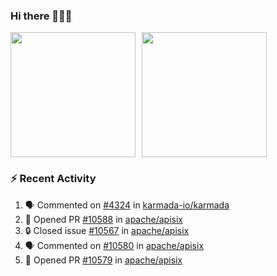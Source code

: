 ### Hi there 👋👋👋

<div style="display: flex; gap: 10px;">
  <img height="200px" src="https://github-readme-stats.vercel.app/api?username=Vacant2333&show_icons=true&theme=flag-india&count_private=true&hide_rank=true&include_all_commits=true">
  <img height="200px" src="https://github-readme-stats.vercel.app/api/top-langs/?username=Vacant2333&layout=donut">
</div>

### :zap: Recent Activity

<!--START_SECTION:activity-->
1. 🗣 Commented on [#4324](https://github.com/karmada-io/karmada/pull/4324#issuecomment-1838511517) in [karmada-io/karmada](https://github.com/karmada-io/karmada)
2. 💪 Opened PR [#10588](https://github.com/apache/apisix/pull/10588) in [apache/apisix](https://github.com/apache/apisix)
3. 🔒 Closed issue [#10567](https://github.com/apache/apisix/issues/10567) in [apache/apisix](https://github.com/apache/apisix)
4. 🗣 Commented on [#10580](https://github.com/apache/apisix/issues/10580#issuecomment-1835613592) in [apache/apisix](https://github.com/apache/apisix)
5. 💪 Opened PR [#10579](https://github.com/apache/apisix/pull/10579) in [apache/apisix](https://github.com/apache/apisix)
<!--END_SECTION:activity-->
